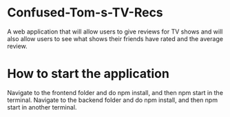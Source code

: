 # Confused-Tom-s-TV-Recs
A web application that will allow users to give reviews for TV shows and will also allow users to see what shows their friends have rated and the average review.

# How to start the application
Navigate to the frontend folder and do npm install, and then npm start in the terminal.
Navigate to the backend folder and do npm install, and then npm start in another terminal.